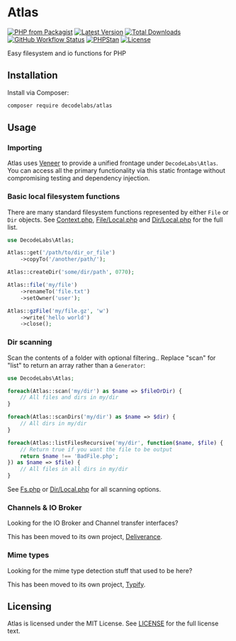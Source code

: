 # Atlas

[![PHP from Packagist](https://img.shields.io/packagist/php-v/decodelabs/atlas?style=flat)](https://packagist.org/packages/decodelabs/atlas)
[![Latest Version](https://img.shields.io/packagist/v/decodelabs/atlas.svg?style=flat)](https://packagist.org/packages/decodelabs/atlas)
[![Total Downloads](https://img.shields.io/packagist/dt/decodelabs/atlas.svg?style=flat)](https://packagist.org/packages/decodelabs/atlas)
[![GitHub Workflow Status](https://img.shields.io/github/workflow/status/decodelabs/atlas/Integrate)](https://github.com/decodelabs/atlas/actions/workflows/integrate.yml)
[![PHPStan](https://img.shields.io/badge/PHPStan-enabled-44CC11.svg?longCache=true&style=flat)](https://github.com/phpstan/phpstan)
[![License](https://img.shields.io/packagist/l/decodelabs/atlas?style=flat)](https://packagist.org/packages/decodelabs/atlas)

Easy filesystem and io functions for PHP

## Installation

Install via Composer:

```bash
composer require decodelabs/atlas
```

## Usage

### Importing

Atlas uses [Veneer](https://github.com/decodelabs/veneer) to provide a unified frontage under <code>DecodeLabs\Atlas</code>.
You can access all the primary functionality via this static frontage without compromising testing and dependency injection.


### Basic local filesystem functions

There are many standard filesystem functions represented by either <code>File</code> or <code>Dir</code> objects.
See [Context.php](./src/Atlas/Context.php), [File/Local.php](./src/Atlas/File/Local.php) and [Dir/Local.php](./src/Atlas/Dir/Local.php) for the full list.

```php
use DecodeLabs\Atlas;

Atlas::get('/path/to/dir_or_file')
    ->copyTo('/another/path/');

Atlas::createDir('some/dir/path', 0770);

Atlas::file('my/file')
    ->renameTo('file.txt')
    ->setOwner('user');

Atlas::gzFile('my/file.gz', 'w')
    ->write('hello world')
    ->close();
```


### Dir scanning

Scan the contents of a folder with optional filtering..
Replace "scan" for "list" to return an array rather than a <code>Generator</code>:

```php
use DecodeLabs\Atlas;

foreach(Atlas::scan('my/dir') as $name => $fileOrDir) {
    // All files and dirs in my/dir
}

foreach(Atlas::scanDirs('my/dir') as $name => $dir) {
    // All dirs in my/dir
}

foreach(Atlas::listFilesRecursive('my/dir', function($name, $file) {
    // Return true if you want the file to be output
    return $name !== 'BadFile.php';
}) as $name => $file) {
    // All files in all dirs in my/dir
}
```

See [Fs.php](./src/Atlas/Plugins/Fs.php) or [Dir/Local.php](./src/Atlas/Dir/ScannerTrait.php) for all scanning options.


### Channels & IO Broker

Looking for the IO Broker and Channel transfer interfaces?

This has been moved to its own project, [Deliverance](https://github.com/decodelabs/deliverance/).

### Mime types

Looking for the mime type detection stuff that used to be here?

This has been moved to its own project, [Typify](https://github.com/decodelabs/typify/).

## Licensing
Atlas is licensed under the MIT License. See [LICENSE](./LICENSE) for the full license text.
